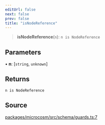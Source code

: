 ```yaml
---
editUrl: false
next: false
prev: false
title: "isNodeReference"
---
```


> **isNodeReference**(`n`): `n is NodeReference`

## Parameters

• **n**: [`string`, `unknown`]

## Returns

`n is NodeReference`

## Source

[packages/microcosm/src/schema/guards.ts:7](https://github.com/nodenogg-in/alpha-p2p/blob/bce45d3dc78f9a00957a766d70c8bb1a066ebf43/packages/microcosm/src/schema/guards.ts#L7)
